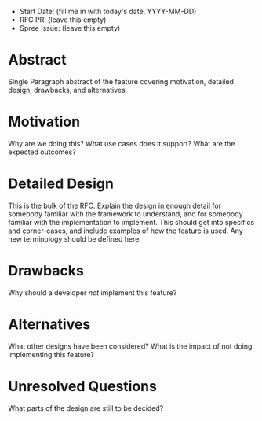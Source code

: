 - Start Date: (fill me in with today's date, YYYY-MM-DD)
- RFC PR: (leave this empty)
- Spree Issue: (leave this empty)

# Abstract

Single Paragraph abstract of the feature covering motivation, detailed design, drawbacks, and alternatives.

# Motivation

Why are we doing this?
What use cases does it support?
What are the expected outcomes?

# Detailed Design

This is the bulk of the RFC.
Explain the design in enough detail for somebody familiar with the framework to understand, and for somebody familiar with the implementation to implement.
This should get into specifics and corner-cases, and include examples of how the feature is used.
Any new terminology should be defined here.

# Drawbacks

Why should a developer *not* implement this feature?

# Alternatives

What other designs have been considered?
What is the impact of not doing implementing this feature?

# Unresolved Questions

What parts of the design are still to be decided?
